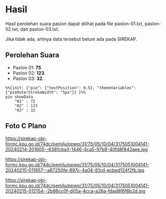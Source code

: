# Hasil

Hasil perolehan suara paslon dapat dilihat pada file paslon-01.txt, paslon-02.txt, dan paslon-03.txt.

Jika tidak ada, artinya data tersebut belum ada pada SIREKAP.

## Perolehan Suara

 * Paslon 01: **75**.
 * Paslon 02: **123**.
 * Paslon 03: **32**.

```mermaid
%%{init: {"pie": {"textPosition": 0.5}, "themeVariables": {"pieOuterStrokeWidth": "5px"}} }%%
pie showData
    "01" : 75
    "02" : 123
    "03" : 32
```
## Foto C Plano

https://sirekap-obj-formc.kpu.go.id/74dc/pemilu/ppwp/31/75/05/10/04/3175051004141-20240214-201605--6381cba3-1446-4ca5-97b9-40fd8f842aee.jpg

https://sirekap-obj-formc.kpu.go.id/74dc/pemilu/ppwp/31/75/05/10/04/3175051004141-20240215-011957--a87250fe-897c-4a04-81cd-ecbed124f2fb.jpg

https://sirekap-obj-formc.kpu.go.id/74dc/pemilu/ppwp/31/75/05/10/04/3175051004141-20240215-012154--2b86cc0f-d05a-4cca-a26a-fdad8f6f6b2d.jpg

